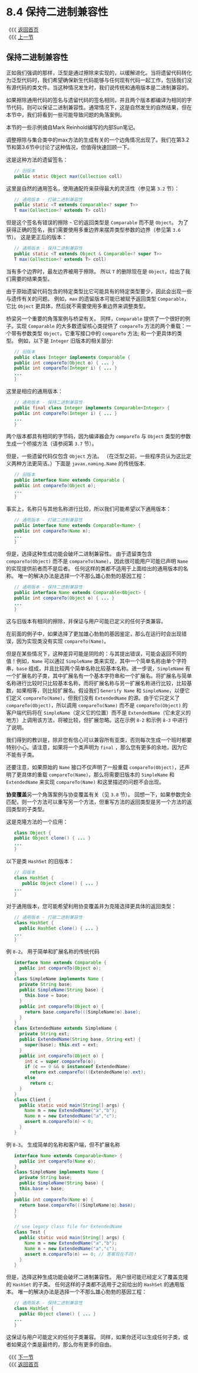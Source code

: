 # 8.4 保持二进制兼容性

《《《 [返回首页](../../)  
《《《 [上一节](8.3-zhuan-zhu-yu-chuang-jian-ke-wei-chi-lei-xing.md)

## 保持二进制兼容性

正如我们强调的那样，泛型是通过擦除来实现的，以缓解进化。当将遗留代码转化为泛型代码时，我们希望确保新生代码能够与任何现有代码一起工作，包括我们没有源代码的类文件。当这种情况发生时，我们说传统和通用版本是二进制兼容的。

如果擦除通用代码的签名与遗留代码的签名相同，并且两个版本都编译为相同的字节代码，则可以保证二进制兼容性。通常情况下，这是自然发生的自然结果，但在本节中，我们将看到一些可能导致问题的角落案例。

本节的一些示例摘自Mark Reinhold编写的内部Sun笔记。

调整擦除与集合类中的max方法的生成有关的一个边角情况出现了。我们在第3.2节和第3.6节中讨论了这种情况，但值得快速回顾一下。

这是这种方法的遗留签名：

```java
   // 旧版本
   public static Object max(Collection coll)
```

这里是自然的通用签名，使用通配符来获得最大的灵活性（参见第 `3.2` 节）：

```java
   // 通用版本 - 打破二进制兼容性
   public static <T extends Comparable<? super T>>
   T max(Collection<? extends T> coll)
```

但是这个签名有错误的擦除 - 它的返回类型是 `Comparable` 而不是 `Object`。 为了获得正确的签名，我们需要使用多重边界来摆弄类型参数的边界（参见第 `3.6` 节）。 这是更正后的版本：

```java
   // 通用版本 - 保持二进制兼容性
   public static <T extends Object & Comparable<? super T>>
   T max(Collection<? extends T> coll)
```

当有多个边界时，最左边界被用于擦除。 所以 `T` 的删除现在是 `Object`，给出了我们需要的结果类型。

由于原始遗留代码包含的特定类型比它可能具有的特定类型要少，因此会出现一些与遗传有关的问题。 例如，`max` 的遗留版本可能已被赋予返回类型 `Comparable`，它比 `Object` 更具体，然后就不需要使用多重边界来调整类型。

桥梁另一个重要的角落案例与桥梁有关。 同样，`Comparable` 提供了一个很好的例子。实现 `Comparable` 的大多数遗留核心类提供了 `compareTo` 方法的两个重载：一个带有参数类型 `Object`，它重写接口中的 `compareTo` 方法; 和一个更具体的类型。 例如，以下是 `Integer` 旧版本的相关部分:

```java
   // 旧版本
   public class Integer implements Comparable {
   public int compareTo(Object o) { ... }
   public int compareTo(Integer i) { ... }
   ...
   }
```

这里是相应的通用版本：

```java
   // 通用版本 - 保持二进制兼容性
   public final class Integer implements Comparable<Integer> {
   public int compareTo(Integer i) { ... }
   ...
   }
```

两个版本都具有相同的字节码，因为编译器会为 `compareTo` 与 `Object` 类型的参数生成一个桥接方法（请参阅第 `3.7` 节）。

但是，一些遗留代码仅包含 `Object` 方法。 （在泛型之前，一些程序员认为这比定义两种方法更简洁。）下面是 `javax.naming.Name` 的传统版本.

```java
   // 旧版本
   public interface Name extends Comparable {
   public int compareTo(Object o);
   ...
   }
```

事实上，名称只与其他名称进行比较，所以我们可能希望以下通用版本：

```java
   // 通用版本 - 打破二进制兼容性
   public interface Name extends Comparable<Name> {
   public int compareTo(Name n);
   ...
   }
```

但是，选择这种生成功能会破坏二进制兼容性。 由于遗留类包含 `compareTo(Object)` 而不是 `compareTo(Name)`，因此很可能用户可能已声明 `Name` 的实现提供前者而不是后者。 任何这样的类都不适用于上面给出的通用版本的名称。 唯一的解决办法是选择一个不那么雄心勃勃的基因工程：

```java
   // 通用版本 - 保持二进制兼容性
   public interface Name extends Comparable<Object> {
   public int compareTo(Object o) { ... }
   ...
   }
```

这与旧版本有相同的擦除，并保证与用户可能已定义的任何子类兼容。

在前面的例子中，如果选择了更加雄心勃勃的基因鉴定，那么在运行时会出现错误，因为实现类没有实现 `compareTo(Name)`。

但是在某些情况下，这种差异可能是阴险的：与其提出错误，可能会返回不同的值！例如，`Name` 可以通过 `SimpleName` 类来实现，其中一个简单名称由单个字符串，`base` 组成，并且比较两个简单名称比较基本名称。进一步说，`SimpleName` 有一个扩展名的子类，其中扩展名有一个基本字符串和一个扩展名。将扩展名与简单名称进行比较时只比较基本名称，而将扩展名称与另一扩展名称进行比较，比较基数，如果相等，则比较扩展名。假设我们 `Generify Name` 和 `SimpleName`，以便它们定义 `compareTo(Name)`，但我们没有 `ExtendedName` 的源。由于它只定义了 `compareTo(Object)`，所以调用 `compareTo(Name)` 而不是 `compareTo(Object)` 的客户端代码将在 `SimpleName`（定义它的位置）而不是 `ExtendedName`（它未定义的地方）上调用该方法，将被比较，但扩展忽略。这在示例 `8-2` 和示例 `8-3` 中进行了说明。

我们得到的教训是，除非您有信心可以兼容所有亚类，否则每次生成一个班时都要特别小心。请注意，如果将一个类声明为 `final` ，那么您有更多的余地，因为它不能有子类。

还要注意，如果原始的 `Name` 接口不仅声明了一般重载 `compareTo(Object)`，还声明了更具体的重载 `compareTo(Name)`，那么将需要旧版本的 `SimpleName` 和 `ExtendedName` 来实现 `compareTo(Name)` 和这里描述的问题不会出现。

**协变覆盖**另一个角落案例与协变覆盖有关（见 `3.8` 节）。 回想一下，如果参数完全匹配，则一个方法可以重写另一个方法，但重写方法的返回类型是另一个方法的返回类型的子类型。

这是克隆方法的一个应用：

```java
   class Object {
   public Object clone() { ... }
   ...
   }
```

以下是类 `HashSet` 的旧版本：

```java
   // 旧版本
   class HashSet {
      public Object clone() { ... }
   ...
   }
```

对于通用版本，您可能希望利用协变覆盖并为克隆选择更具体的返回类型：

```java
   // 通用版本 - 打破二进制兼容性
   class HashSet {
     public HashSet clone() { ... }
   ...
   }
```

例 `8-2`。 用于简单和扩展名称的传统代码

```java
   interface Name extends Comparable {
     public int compareTo(Object o);
   }
   class SimpleName implements Name {
     private String base;
     public SimpleName(String base) {
       this.base = base;
     }
     public int compareTo(Object o) {
       return base.compareTo(((SimpleName)o).base);
     }
   }
   class ExtendedName extends SimpleName {
     private String ext;
     public ExtendedName(String base, String ext) {
       super(base); this.ext = ext;
     }
     public int compareTo(Object o) {
       int c = super.compareTo(o);
       if (c == 0 && o instanceof ExtendedName)
         return ext.compareTo(((ExtendedName)o).ext);
       else
         return c;
     }
   }
   class Client {
     public static void main(String[] args) {
       Name m = new ExtendedName("a","b");
       Name n = new ExtendedName("a","c");
       assert m.compareTo(n) < 0;
     }
   }
```

例 `8-3`。 生成简单的名称和客户端，但不扩展名称

```java
   interface Name extends Comparable<Name> {
     public int compareTo(Name o);
   }
   class SimpleName implements Name {
     private String base;
     public SimpleName(String base) {
     this.base = base;
   }
   public int compareTo(Name o) {
     return base.compareTo(((SimpleName)o).base);
   }
   }

   // use legacy class file for ExtendedName
   class Test {
     public static void main(String[] args) {
       Name m = new ExtendedName("a","b");
       Name n = new ExtendedName("a","c");
       assert m.compareTo(n) == 0; // 答案现在不同！
     }
   }
```

但是，选择这种生成功能会破坏二进制兼容性。 用户很可能已经定义了覆盖克隆的 `HashSet` 的子类。 任何这样的子类都不适用于之前给出的 `HashSet` 的通用版本。 唯一的解决办法是选择一个不那么雄心勃勃的基因工程：

```java
   // 通用版本 - 保持二进制兼容性
   class HashSet {
     public Object clone() { ... }
   ...
   }
```

这保证与用户可能定义的任何子类兼容。 同样，如果你还可以生成任何子类，或者如果这个类是最终的，那么你有更多的自由。

《《《 [下一节](../di-jiu-zhang-she-ji-mo-shi/)  
《《《 [返回首页](../../)

